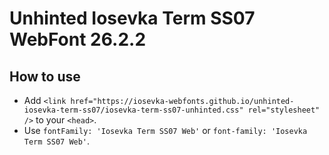 # Unhinted Iosevka Term SS07 WebFont 26.2.2

## How to use

- Add `<link href="https://iosevka-webfonts.github.io/unhinted-iosevka-term-ss07/iosevka-term-ss07-unhinted.css" rel="stylesheet" />` to your `<head>`.
- Use `fontFamily: 'Iosevka Term SS07 Web'` or `font-family: 'Iosevka Term SS07 Web'`.
